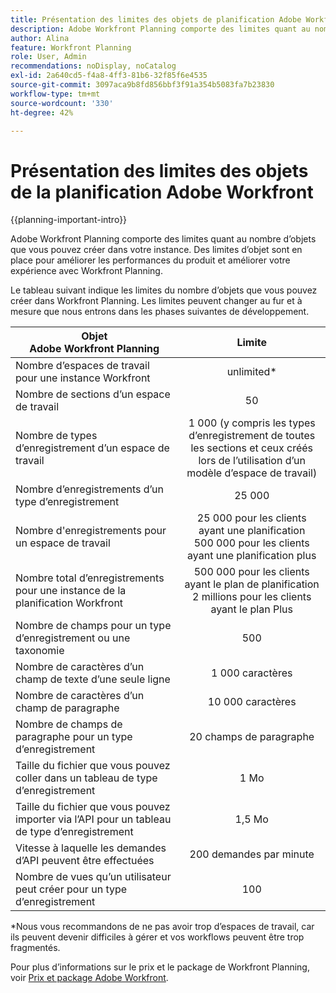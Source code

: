 ```yaml
---
title: Présentation des limites des objets de planification Adobe Workfront
description: Adobe Workfront Planning comporte des limites quant au nombre d’objets que vous pouvez créer dans votre instance. Des limites d’objet sont en place pour améliorer les performances du produit et améliorer votre expérience avec Workfront Planning.
author: Alina
feature: Workfront Planning
role: User, Admin
recommendations: noDisplay, noCatalog
exl-id: 2a640cd5-f4a8-4ff3-81b6-32f85f6e4535
source-git-commit: 3097aca9b8fd856bbf3f91a354b5083fa7b23830
workflow-type: tm+mt
source-wordcount: '330'
ht-degree: 42%

---
```


<!--check the workfront.com/plans article linked below to see if there is content in there about Planning - after August 28, 2024-->

# Présentation des limites des objets de la planification Adobe Workfront

{{planning-important-intro}}


Adobe Workfront Planning comporte des limites quant au nombre d’objets que vous pouvez créer dans votre instance. Des limites d’objet sont en place pour améliorer les performances du produit et améliorer votre expérience avec Workfront Planning.

Le tableau suivant indique les limites du nombre d’objets que vous pouvez créer dans Workfront Planning. Les limites peuvent changer au fur et à mesure que nous entrons dans les phases suivantes de développement.

| Objet Adobe Workfront Planning | Limite |
|-------------------------------------------------------------------------------|:---------------------------------------------------------------------------------------------------------------:|
| Nombre d’espaces de travail pour une instance Workfront | unlimited* |
| Nombre de sections d’un espace de travail | 50 |
| Nombre de types d’enregistrement d’un espace de travail | 1 000 (y compris les types d’enregistrement de toutes les sections et ceux créés lors de l’utilisation d’un modèle d’espace de travail) |
| Nombre d’enregistrements d’un type d’enregistrement | 25 000 |
| Nombre d&#39;enregistrements pour un espace de travail | 25 000 pour les clients ayant une planification <br> 500 000 pour les clients ayant une planification plus |
| Nombre total d’enregistrements pour une instance de la planification Workfront | 500 000 pour les clients ayant le plan de planification <br>2 millions pour les clients ayant le plan Plus |
| Nombre de champs pour un type d’enregistrement ou une taxonomie | 500 |
| Nombre de caractères d’un champ de texte d’une seule ligne | 1 000 caractères |
| Nombre de caractères d’un champ de paragraphe | 10 000 caractères |
| Nombre de champs de paragraphe pour un type d’enregistrement | 20 champs de paragraphe |
| Taille du fichier que vous pouvez coller dans un tableau de type d’enregistrement | 1 Mo |
| Taille du fichier que vous pouvez importer via l’API pour un tableau de type d’enregistrement | 1,5 Mo |
| Vitesse à laquelle les demandes d’API peuvent être effectuées | 200 demandes par minute |
| Nombre de vues qu’un utilisateur peut créer pour un type d’enregistrement | 100 |

*Nous vous recommandons de ne pas avoir trop d’espaces de travail, car ils peuvent devenir difficiles à gérer et vos workflows peuvent être trop fragmentés.

Pour plus d’informations sur le prix et le package de Workfront Planning, voir [Prix et package Adobe Workfront](https://business.adobe.com/products/workfront/pricing.html).

<!--
****************KEEP THIS COMMENTED OUT:
| Size of CSV of Excel file you can import** | 5MB |
**This functionality has been temporarily removed and it will be available at a later date.**********************
-->


<!--OLD limitations (before GA:)

|       Adobe Workfront Planning  object                                                          |                                                        Limit                                                    |
|-------------------------------------------------------------------------------|:---------------------------------------------------------------------------------------------------------------:|
|     Number of Workspaces for one Workfront instance                                      |   1,000                                                                                                         |
|     Number of sections for one workspace                                      |   50                                                                                                         |
|     Number of Record Types for one workspace                                            |   1,000 (this includes record types from all sections and those that are created when using a workspace template)  |
|     Number of records for one record type                                               |   50,000                                                                                                        |
|     Number of fields for one record type or taxonomy                            |   500                                                                                                           |
|     Number of characters for a text field                                                               |   1,000 characters                                                                                              |
|     Size of file that you can paste in a record type table                    |   1MB                                                                                                           |
|     Size of file that you can import through the API for a record type table  |   1.5MB                                                                                                         |
|     The rate at which API requests can be made                                    |   200 requests per minute                                                                                       |
| Number of views one user can create for one record type | 100 |

-->
<!--| Size of CSV of Excel file you can import* | 5MB |-->

<!--[!IMPORTANT]
>
>*This functionality has been temporarily removed and it will be available at a later date.-->
